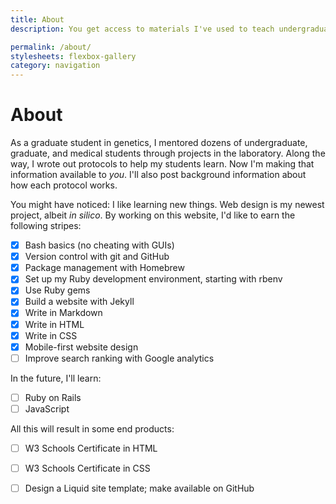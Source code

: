 ```yaml
---
title: About
description: You get access to materials I've used to teach undergraduate, graduate, and medical students to do genetics research. I get experience developing and designing websites.

permalink: /about/
stylesheets: flexbox-gallery
category: navigation
---
```

# About

As a graduate student in genetics, I mentored dozens of undergraduate, graduate, and medical students through projects in the laboratory. Along the way, I wrote out protocols to help my students learn. Now I'm making that information available to *you*. I'll also post background information about how each protocol works.

You might have noticed: I like learning new things. Web design is my newest project, albeit *in silico*. By working on this website, I'd like to earn the following stripes:

- [x] Bash basics (no cheating with GUIs)
- [x] Version control with git and GitHub
- [x] Package management with Homebrew
- [x] Set up my Ruby development environment, starting with rbenv
- [x] Use Ruby gems
- [x] Build a website with Jekyll
- [x] Write in Markdown
- [x] Write in HTML
- [x] Write in CSS
- [x] Mobile-first website design
- [ ] Improve search ranking with Google analytics

In the future, I'll learn:

- [ ] Ruby on Rails
- [ ] JavaScript

All this will result in some end products:

- [ ] W3 Schools Certificate in HTML
- [ ] W3 Schools Certificate in CSS
- [ ] Design a Liquid site template; make available on GitHub

